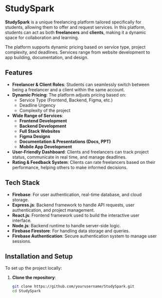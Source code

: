 # StudySpark

**StudySpark** is a unique freelancing platform tailored specifically for students, allowing them to offer and request services. In this platform, students can act as both **freelancers** and **clients**, making it a dynamic space for collaboration and learning. 

The platform supports dynamic pricing based on service type, project complexity, and deadlines. Services range from website development to app building, documentation, and design.

## Features

- **Freelancer & Client Roles**: Students can seamlessly switch between being a freelancer and a client within the same account.
- **Dynamic Pricing**: The platform adjusts pricing based on:
  - Service Type (Frontend, Backend, Figma, etc.)
  - Deadline Urgency
  - Complexity of the project
- **Wide Range of Services**:
  - **Frontend Development**
  - **Backend Development**
  - **Full Stack Websites**
  - **Figma Designs**
  - **Documentation & Presentations (Docs, PPT)**
  - **Mobile App Development**
- **User-Friendly Dashboard**: Clients and freelancers can track project status, communicate in real time, and manage deadlines.
- **Rating & Feedback System**: Clients can rate freelancers based on their performance, helping others to make informed decisions.

## Tech Stack

- **Firebase**: For user authentication, real-time database, and cloud storage.
- **Express.js**: Backend framework to handle API requests, user authentication, and project management.
- **React.js**: Frontend framework used to build the interactive user interface.
- **Node.js**: Backend runtime to handle server-side logic.
- **Firebase Firestore**: For handling data storage and queries.
- **Firebase Authentication**: Secure authentication system to manage user sessions.

## Installation and Setup

To set up the project locally:

1. **Clone the repository**:
   ```bash
   git clone https://github.com/yourusername/StudySpark.git
   cd StudySpark
   ```
